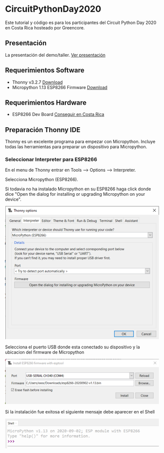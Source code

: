 # CircuitPythonDay2020
Este tutorial y código es para los participantes del Circuit Python Day 2020 en Costa Rica hosteado por Greencore.
## Presentación
La presentación del demo/taller. [Ver presentación](https://docs.google.com/presentation/d/1kw1N7NGfJhXg8tDW3z9jVUXx_9tk0PStF1oHDXxnyug/edit?usp=sharing)
## Requerimientos Software
* Thonny v3.2.7 [Download](https://thonny.org/)
* Micropython 1.13 ESP8266 Firmware [Download](http://micropython.org/resources/firmware/esp8266-20200902-v1.13.bin)

## Requerimientos Hardware
* ESP8266 Dev Board [Conseguir en Costa Rica](https://www.crcibernetica.com/d1-mini-esp8266-development-board/)
## Preparación Thonny IDE
Thonny es un excelente programa para empezar con Micropython. Incluye todas las herramientas para preparar un dispositivo para Micropython.
### Seleccionar Interpreter para ESP8266
En el menu de Thonny entrar en Tools --> Options --> Interpreter.

Selecciona Micropython (ESP8266).
 
Si todavia no ha instalado Micropython en su ESP8266 haga click donde dice "Open the dialog for installing or upgrading Micropython on your device".

![Interpreter](assets/interpreter.png)

Selecciona el puerto USB donde esta conectado su dispositivo y la ubicacion del firmware de Micropython

![Instalar Micropython](assets/install.png)

Si la instalación fue exitosa el siguiente mensaje debe aparecer en el Shell

![Success](assets/shell.png)



